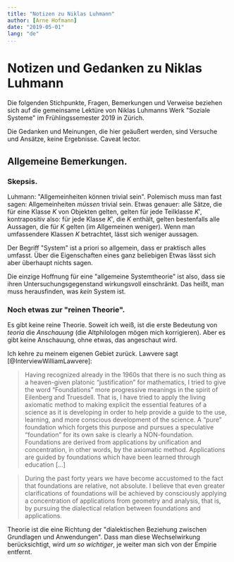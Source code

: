 ```yaml
---
title: "Notizen zu Niklas Luhmann"
author: [Arne Hofmann]
date: "2019-05-01"
lang: "de"
...
```


# Notizen und Gedanken zu Niklas Luhmann

Die folgenden Stichpunkte, Fragen, Bemerkungen und Verweise beziehen sich auf die gemeinsame Lektüre von Niklas Luhmanns Werk "Soziale Systeme" im Frühlingssemester 2019 in Zürich.

Die Gedanken und Meinungen, die hier geäußert werden, sind Versuche und Ansätze, keine Ergebnisse. Caveat lector.

## Allgemeine Bemerkungen.
### Skepsis.
Luhmann: "Allgemeinheiten können trivial sein". Polemisch muss man fast sagen: Allgemeinheiten _müssen_ trivial sein. Etwas genauer: alle Sätze, die für eine Klasse $K$ von Objekten gelten, gelten für jede Teilklasse $K'$, kontrapositiv also: für jede Klasse $K'$, die $K$ enthält, gelten bestenfalls alle Aussagen, die für $K$ gelten (im Allgemeinen weniger). Wenn man umfassendere Klassen $K$ betrachtet, lässt sich weniger aussagen.

Der Begriff "System" ist a priori so allgemein, dass er praktisch alles umfasst. Über die Eigenschaften eines ganz beliebigen Etwas lässt sich aber überhaupt nichts sagen.

Die einzige Hoffnung für eine "allgemeine Systemtheorie" ist also, dass sie ihren Untersuchungsgegenstand wirkungsvoll einschränkt. Das heißt, man muss herausfinden, was _kein_ System ist.

### Noch etwas zur "reinen Theorie".

Es gibt keine reine Theorie. Soweit ich weiß, ist die erste Bedeutung von _teoria_ die _Anschauung_ (die Altphilologen mögen mich korrigieren). Aber es gibt keine Anschauung, ohne etwas, das angeschaut wird.

Ich kehre zu meinem eigenen Gebiet zurück. Lawvere sagt [@InterviewWilliamLawvere]: 

> Having recognized already in the 1960s that there is no such thing as a heaven-given platonic “justification” for mathematics, I tried to give the word “Foundations” more progressive meanings in the spirit of Eilenberg and Truesdell. That is, I have tried to apply the living axiomatic method to making explicit the essential features of a science as it is developing in order to help provide a guide to the use, learning, and more conscious development of the science. A “pure” foundation which forgets this purpose and pursues a speculative “foundation” for its own sake is clearly a NON-foundation. Foundations are derived from applications by unification and concentration, in other words, by the axiomatic method. Applications are guided by foundations which have been learned through education [...]

> During the past forty years we have become accustomed to the fact that foundations are relative, not absolute. I believe that even greater clarifications of foundations will be achieved by consciously applying a concentration of applications from geometry and analysis, that is, by pursuing the dialectical relation between foundations and applications.

Theorie ist die eine Richtung der "dialektischen Beziehung zwischen Grundlagen und Anwendungen". Dass man diese Wechselwirkung berücksichtigt, wird _um so wichtiger_, je weiter man sich von der Empirie entfernt. 